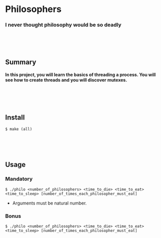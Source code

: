 # Philosophers
### I never thought philosophy would be so deadly
<br/><br/><br/>

## Summary
#### In this project, you will learn the basics of threading a process. You will see how to create threads and you will discover mutexes.
<br/><br/><br/>

## Install
	$ make (all)
<br/><br/><br/>

## Usage
### Mandatory
	$ ./philo <number_of_philosophers> <time_to_die> <time_to_eat> <time_to_sleep> [number_of_times_each_philosopher_must_eat]
* Arguments must be natural number.

### Bonus
	$ ./philo <number_of_philosophers> <time_to_die> <time_to_eat> <time_to_sleep> [number_of_times_each_philosopher_must_eat]
	